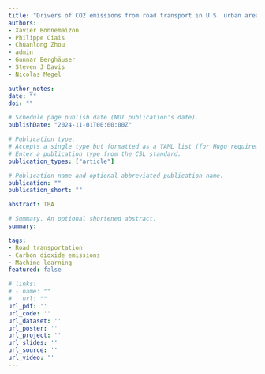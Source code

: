 ```yaml
---
title: "Drivers of CO2 emissions from road transport in U.S. urban areas"
authors:
- Xavier Bonnemaizon
- Philippe Ciais
- Chuanlong Zhou
- admin
- Gunnar Berghäuser
- Steven J Davis
- Nicolas Megel

author_notes:
date: ""
doi: ""

# Schedule page publish date (NOT publication's date).
publishDate: "2024-11-01T00:00:00Z"

# Publication type.
# Accepts a single type but formatted as a YAML list (for Hugo requirements).
# Enter a publication type from the CSL standard.
publication_types: ["article"]

# Publication name and optional abbreviated publication name.
publication: ""
publication_short: ""

abstract: TBA

# Summary. An optional shortened abstract.
summary:

tags:
- Road transportation
- Carbon dioxide emissions
- Machine learning
featured: false

# links:
# - name: ""
#   url: ""
url_pdf: ''
url_code: ''
url_dataset: ''
url_poster: ''
url_project: ''
url_slides: ''
url_source: ''
url_video: ''
---
```


